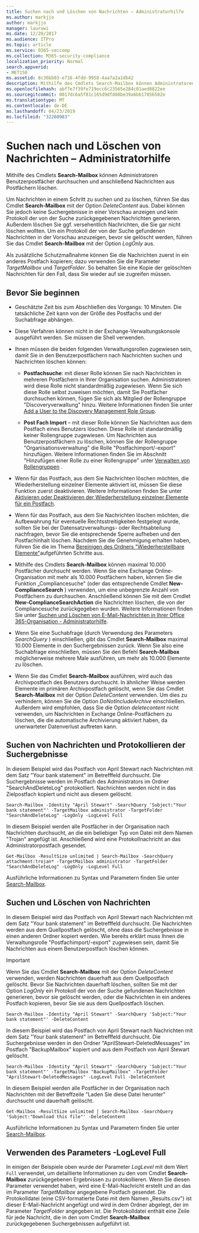 ```yaml
---
title: Suchen nach und Löschen von Nachrichten – Administratorhilfe
ms.author: markjjo
author: markjjo
manager: laurawi
ms.date: 12/20/2017
ms.audience: ITPro
ms.topic: article
ms.service: O365-seccomp
ms.collection: M365-security-compliance
localization_priority: Normal
search.appverid:
- MET150
ms.assetid: 8c36bb03-e716-4fdd-9958-4aa7a2a1db42
description: Mithilfe des Cmdlets Search-Mailbox können Administratoren Benutzerpostfächer durchsuchen und anschließend Nachrichten aus Postfächern löschen.
ms.openlocfilehash: abf7e7f39fe719ecc6c23565e284c01aed8822ee
ms.sourcegitcommit: 0017dc6a5f81c165d9dfd88be39a6bb17856582e
ms.translationtype: MT
ms.contentlocale: de-DE
ms.lasthandoff: 04/23/2019
ms.locfileid: "32260983"
---
```

# <a name="search-for-and-delete-messages---admin-help"></a>Suchen nach und Löschen von Nachrichten – Administratorhilfe
  
Mithilfe des Cmdlets **Search-Mailbox** können Administratoren Benutzerpostfächer durchsuchen und anschließend Nachrichten aus Postfächern löschen. 
  
Um Nachrichten in einem Schritt zu suchen und zu löschen, führen Sie das Cmdlet **Search-Mailbox** mit der Option  _DeleteContent_ aus. Dabei können Sie jedoch keine Suchergebnisse in einer Vorschau anzeigen und kein Protokoll der von der Suche zurückgegebenen Nachrichten generieren. Außerdem löschen Sie ggf. versehentlich Nachrichten, die Sie gar nicht löschen wollten. Um ein Protokoll der von der Suche gefundenen Nachrichten in der Vorschau anzuzeigen, bevor sie gelöscht werden, führen Sie das Cmdlet **Search-Mailbox** mit der Option  _LogOnly_ aus. 
  
Als zusätzliche Schutzmaßnahme können Sie die Nachrichten zuerst in ein anderes Postfach kopieren; dazu verwenden Sie die Parameter  _TargetMailbox_ und  _TargetFolder_. So behalten Sie eine Kopie der gelöschten Nachrichten für den Fall, dass Sie wieder auf sie zugreifen müssen. 
  
## <a name="before-you-begin"></a>Bevor Sie beginnen

- Geschätzte Zeit bis zum Abschließen des Vorgangs: 10 Minuten. Die tatsächliche Zeit kann von der Größe des Postfachs und der Suchabfrage abhängen.
    
- Diese Verfahren können nicht in der Exchange-Verwaltungskonsole ausgeführt werden. Sie müssen die Shell verwenden.
    
- Ihnen müssen die beiden folgenden Verwaltungsrollen zugewiesen sein, damit Sie in den Benutzerpostfächern nach Nachrichten suchen und Nachrichten löschen können:
    
  - **Postfachsuche**: mit dieser Rolle können Sie nach Nachrichten in mehreren Postfächern in Ihrer Organisation suchen. Administratoren wird diese Rolle nicht standardmäßig zugewiesen. Wenn Sie sich diese Rolle selbst zuweisen möchten, damit Sie Postfächer durchsuchen können, fügen Sie sich als Mitglied der Rollengruppe "Discoveryverwaltung" hinzu. Weitere Informationen finden Sie unter [Add a User to the Discovery Management Role Group](http://technet.microsoft.com/library/729e09d8-614b-431f-ae04-ae41fb4c628e.aspx).
    
  - **Post Fach Import** – mit dieser Rolle können Sie Nachrichten aus dem Postfach eines Benutzers löschen. Diese Rolle ist standardmäßig keiner Rollengruppe zugewiesen. Um Nachrichten aus Benutzerpostfächern zu löschen, können Sie der Rollengruppe "Organisationsverwaltung" die Rolle "Postfachimport/-export" hinzufügen. Weitere Informationen finden Sie im Abschnitt "Hinzufügen einer Rolle zu einer Rollengruppe" unter [Verwalten von Rollengruppen](http://technet.microsoft.com/library/ab9b7a3b-bf67-4ba1-bde5-8e6ac174b82c.aspx) . 
    
- Wenn für das Postfach, aus dem Sie Nachrichten löschen möchten, die Wiederherstellung einzelner Elemente aktiviert ist, müssen Sie diese Funktion zuerst deaktivieren. Weitere Informationen finden Sie unter [Aktivieren oder Deaktivieren der Wiederherstellung einzelner Elemente für ein Postfach](http://technet.microsoft.com/library/2e7f1bcd-8395-45ad-86ce-22868bd46af0.aspx).
    
- Wenn für das Postfach, aus dem Sie Nachrichten löschen möchten, die Aufbewahrung für eventuelle Rechtsstreitigkeiten festgelegt wurde, sollten Sie bei der Datensatzverwaltungs- oder Rechtsabteilung nachfragen, bevor Sie die entsprechende Sperre aufheben und den Postfachinhalt löschen. Nachdem Sie die Genehmigung erhalten haben, führen Sie die im Thema [Bereinigen des Ordners "Wiederherstellbare Elemente"](http://technet.microsoft.com/library/82c310f8-de2f-46f2-8e1a-edb6055d6e69.aspx)aufgeführten Schritte aus.
    
- Mithilfe des Cmdlets **Search-Mailbox** können maximal 10.000 Postfächer durchsucht werden. Wenn Sie eine Exchange Online-Organisation mit mehr als 10.000 Postfächern haben, können Sie die Funktion „Compliancesuche" (oder das entsprechende Cmdlet **New-ComplianceSearch** ) verwenden, um eine unbegrenzte Anzahl von Postfächern zu durchsuchen. Anschließend können Sie mit dem Cmdlet **New-ComplianceSearchAction** die Nachrichten löschen, die von der Compliancesuche zurückgegeben wurden. Weitere Informationen finden Sie unter [Suchen und Löschen von E-Mail-Nachrichten in Ihrer Office 365-Organisation - Administratorhilfe](https://go.microsoft.com/fwlink/p/?LinkId=786856).
    
- Wenn Sie eine Suchabfrage (durch Verwendung des Parameters  *SearchQuery*  ) einschließen, gibt das Cmdlet **Search-Mailbox** maximal 10.000 Elemente in den Suchergebnissen zurück. Wenn Sie also eine Suchabfrage einschließen, müssen Sie den Befehl **Search-Mailbox** möglicherweise mehrere Male ausführen, um mehr als 10.000 Elemente zu löschen. 
    
- Wenn Sie das Cmdlet **Search-Mailbox** ausführen, wird auch das Archivpostfach des Benutzers durchsucht. In ähnlicher Weise werden Elemente im primären Archivpostfach gelöscht, wenn Sie das Cmdlet **Search-Mailbox** mit der Option  _DeleteContent_ verwenden. Um dies zu verhindern, können Sie die Option  *DoNotIncludeArchive*  einschließen. Außerdem wird empfohlen, dass Sie die Option _deletecontent_ nicht verwenden, um Nachrichten in Exchange Online-Postfächern zu löschen, die die automatische Archivierung aktiviert haben, da unerwarteter Datenverlust auftreten kann. 
    
## <a name="search-messages-and-log-the-search-results"></a>Suchen von Nachrichten und Protokollieren der Suchergebnisse

In diesem Beispiel wird das Postfach von April Stewart nach Nachrichten mit dem Satz "Your bank statement" im Betrefffeld durchsucht. Die Suchergebnisse werden im Postfach des Administrators im Ordner "SearchAndDeleteLog" protokolliert. Nachrichten werden nicht in das Zielpostfach kopiert und nicht aus diesem gelöscht.
  
```
Search-Mailbox -Identity "April Stewart" -SearchQuery 'Subject:"Your bank statement"' -TargetMailbox administrator -TargetFolder "SearchAndDeleteLog" -LogOnly -LogLevel Full
```

In diesem Beispiel werden alle Postfächer in der Organisation nach Nachrichten durchsucht, an die ein beliebiger Typ von Datei mit dem Namen "Trojan" angefügt ist. Anschließend wird eine Protokollnachricht an das Administratorpostfach gesendet.
  
```
Get-Mailbox -ResultSize unlimited | Search-Mailbox -SearchQuery attachment:trojan* -TargetMailbox administrator -TargetFolder "SearchAndDeleteLog" -LogOnly -LogLevel Full
```

Ausführliche Informationen zu Syntax und Parametern finden Sie unter [Search-Mailbox](http://technet.microsoft.com/library/9ee3b02c-d343-4816-a583-a90b1fad4b26.aspx).
  
 
## <a name="search-and-delete-messages"></a>Suchen und Löschen von Nachrichten

In diesem Beispiel wird das Postfach von April Stewart nach Nachrichten mit dem Satz "Your bank statement" im Betrefffeld durchsucht. Die Nachrichten werden aus dem Quellpostfach gelöscht, ohne dass die Suchergebnisse in einen anderen Ordner kopiert werden. Wie bereits erklärt muss Ihnen die Verwaltungsrolle "Postfachimport/-export" zugewiesen sein, damit Sie Nachrichten aus einem Benutzerpostfach löschen können.
  
> [!IMPORTANT]
> Wenn Sie das Cmdlet **Search-Mailbox** mit der Option  _DeleteContent_ verwenden, werden Nachrichten dauerhaft aus dem Quellpostfach gelöscht. Bevor Sie Nachrichten dauerhaft löschen, sollten Sie mit der Option  _LogOnly_ ein Protokoll der von der Suche gefundenen Nachrichten generieren, bevor sie gelöscht werden, oder die Nachrichten in ein anderes Postfach kopieren, bevor Sie sie aus dem Quellpostfach löschen. 
  
```
Search-Mailbox -Identity "April Stewart" -SearchQuery 'Subject:"Your bank statement"' -DeleteContent
```

In diesem Beispiel wird das Postfach von April Stewart nach Nachrichten mit dem Satz "Your bank statement" im Betrefffeld durchsucht. Die Suchergebnisse werden in den Ordner "AprilStewart-DeletedMessages" im Postfach "BackupMailbox" kopiert und aus dem Postfach von April Stewart gelöscht.
  
```
Search-Mailbox -Identity "April Stewart" -SearchQuery 'Subject:"Your bank statement"' -TargetMailbox "BackupMailbox" -TargetFolder "AprilStewart-DeletedMessages" -LogLevel Full -DeleteContent
```

In diesem Beispiel werden alle Postfächer in der Organisation nach Nachrichten mit der Betreffzeile "Laden Sie diese Datei herunter" durchsucht und dauerhaft gelöscht. 
  
```
Get-Mailbox -ResultSize unlimited | Search-Mailbox -SearchQuery 'Subject:"Download this file"' -DeleteContent
```

Ausführliche Informationen zu Syntax und Parametern finden Sie unter [Search-Mailbox](http://technet.microsoft.com/library/9ee3b02c-d343-4816-a583-a90b1fad4b26.aspx).

## <a name="using-the--loglevel-full-parameter"></a>Verwenden des Parameters -LogLevel Full

In einigen der Beispiele oben wurde der Parameter  _LogLevel_ mit dem Wert  `Full` verwendet, um detaillierte Informationen zu den vom Cmdlet **Search-Mailbox** zurückgegebenen Ergebnissen zu protokollieren. Wenn Sie diesen Parameter verwendet haben, wird eine E-Mail-Nachricht erstellt und an das im Parameter  _TargetMailbox_ angegebene Postfach gesendet. Die Protokolldatei (eine CSV-formatierte Datei mit dem Namen „Results.csv") ist dieser E-Mail-Nachricht angefügt und wird in dem Ordner abgelegt, der im Parameter  _TargetFolder_ angegeben ist. Die Protokolldatei enthält eine Zeile für jede Nachricht, die in den vom Cmdlet **Search-Mailbox** zurückgegebenen Suchergebnissen aufgeführt ist. 
